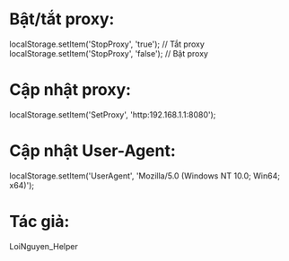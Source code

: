 
# Bật/tắt proxy:
localStorage.setItem('StopProxy', 'true');  // Tắt proxy
localStorage.setItem('StopProxy', 'false'); // Bật proxy

# Cập nhật proxy:
localStorage.setItem('SetProxy', 'http:192.168.1.1:8080');

# Cập nhật User-Agent:
localStorage.setItem('UserAgent', 'Mozilla/5.0 (Windows NT 10.0; Win64; x64)');

# Tác giả: 
LoiNguyen_Helper
